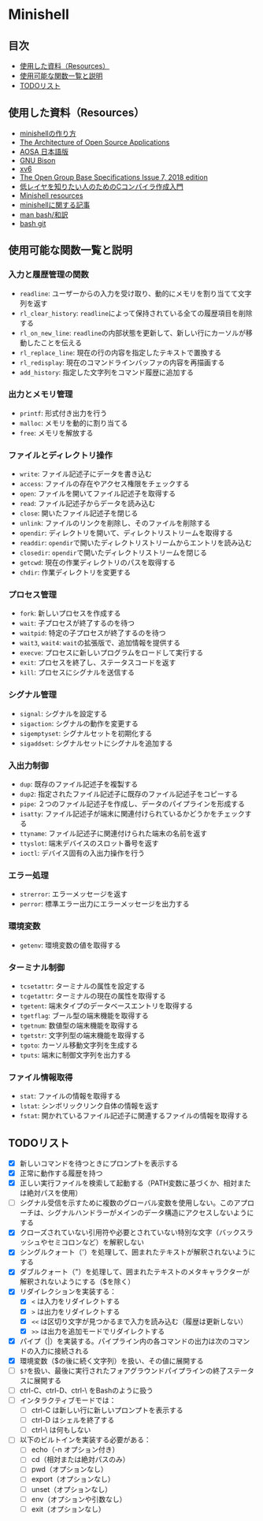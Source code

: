# Minishell

## 目次
- [使用した資料（Resources）](#使用した資料resources)
- [使用可能な関数一覧と説明](#使用可能な関数一覧と説明)
- [TODOリスト](#todoリスト)

## 使用した資料（Resources）
- [minishellの作り方](https://usatie.notion.site/minishell-29921d3ea13447ad897349acd5733d5e#2ebba0b5890641898a16957b69e50f1f)
- [The Architecture of Open Source Applications](https://aosabook.org/en/index.html)
- [AOSA 日本語版](https://m-takagi.github.io/aosa-ja/aosa.pdf)
- [GNU Bison](https://www.gnu.org/software/bison/manual/bison.html)
- [xv6](https://github.com/mit-pdos/xv6-public/tree/master)
- [The Open Group Base Specifications Issue 7, 2018 edition](https://pubs.opengroup.org/onlinepubs/9699919799/utilities/V3_chap02.html)
- [低レイヤを知りたい人のためのCコンパイラ作成入門](https://www.sigbus.info/compilerbook)
- [Minishell resources](https://minishell.simple.ink/)
- [minishellに関する記事](https://velog-io.translate.goog/@chez_bono/Minishell?_x_tr_sl=auto&_x_tr_tl=ja&_x_tr_hl=en-US&_x_tr_pto=wapp)
- [man bash/和訳](https://ja.manpages.org/bash)
- [bash git](https://git.savannah.gnu.org/cgit/bash.git/)

## 使用可能な関数一覧と説明

### 入力と履歴管理の関数
- `readline`: ユーザーからの入力を受け取り、動的にメモリを割り当てて文字列を返す
- `rl_clear_history`: `readline`によって保持されている全ての履歴項目を削除する
- `rl_on_new_line`: `readline`の内部状態を更新して、新しい行にカーソルが移動したことを伝える
- `rl_replace_line`: 現在の行の内容を指定したテキストで置換する
- `rl_redisplay`: 現在のコマンドラインバッファの内容を再描画する
- `add_history`: 指定した文字列をコマンド履歴に追加する

### 出力とメモリ管理
- `printf`: 形式付き出力を行う
- `malloc`: メモリを動的に割り当てる
- `free`: メモリを解放する

### ファイルとディレクトリ操作
- `write`: ファイル記述子にデータを書き込む
- `access`: ファイルの存在やアクセス権限をチェックする
- `open`: ファイルを開いてファイル記述子を取得する
- `read`: ファイル記述子からデータを読み込む
- `close`: 開いたファイル記述子を閉じる
- `unlink`: ファイルのリンクを削除し、そのファイルを削除する
- `opendir`: ディレクトリを開いて、ディレクトリストリームを取得する
- `readdir`: `opendir`で開いたディレクトリストリームからエントリを読み込む
- `closedir`: `opendir`で開いたディレクトリストリームを閉じる
- `getcwd`: 現在の作業ディレクトリのパスを取得する
- `chdir`: 作業ディレクトリを変更する

### プロセス管理
- `fork`: 新しいプロセスを作成する
- `wait`: 子プロセスが終了するのを待つ
- `waitpid`: 特定の子プロセスが終了するのを待つ
- `wait3`, `wait4`: `wait`の拡張版で、追加情報を提供する
- `execve`: プロセスに新しいプログラムをロードして実行する
- `exit`: プロセスを終了し、ステータスコードを返す
- `kill`: プロセスにシグナルを送信する

### シグナル管理
- `signal`: シグナルを設定する
- `sigaction`: シグナルの動作を変更する
- `sigemptyset`: シグナルセットを初期化する
- `sigaddset`: シグナルセットにシグナルを追加する

### 入出力制御
- `dup`: 既存のファイル記述子を複製する
- `dup2`: 指定されたファイル記述子に既存のファイル記述子をコピーする
- `pipe`: ２つのファイル記述子を作成し、データのパイプラインを形成する
- `isatty`: ファイル記述子が端末に関連付けられているかどうかをチェックする
- `ttyname`: ファイル記述子に関連付けられた端末の名前を返す
- `ttyslot`: 端末デバイスのスロット番号を返す
- `ioctl`: デバイス固有の入出力操作を行う

### エラー処理
- `strerror`: エラーメッセージを返す
- `perror`: 標準エラー出力にエラーメッセージを出力する

### 環境変数
- `getenv`: 環境変数の値を取得する

### ターミナル制御
- `tcsetattr`: ターミナルの属性を設定する
- `tcgetattr`: ターミナルの現在の属性を取得する
- `tgetent`: 端末タイプのデータベースエントリを取得する
- `tgetflag`: ブール型の端末機能を取得する
- `tgetnum`: 数値型の端末機能を取得する
- `tgetstr`: 文字列型の端末機能を取得する
- `tgoto`: カーソル移動文字列を生成する
- `tputs`: 端末に制御文字列を出力する

### ファイル情報取得
- `stat`: ファイルの情報を取得する
- `lstat`: シンボリックリンク自体の情報を返す
- `fstat`: 開かれているファイル記述子に関連するファイルの情報を取得する

## TODOリスト
- [x] 新しいコマンドを待つときにプロンプトを表示する
- [x] 正常に動作する履歴を持つ
- [x] 正しい実行ファイルを検索して起動する（PATH変数に基づくか、相対または絶対パスを使用）
- [ ] シグナル受信を示すために複数のグローバル変数を使用しない。このアプローチは、シグナルハンドラーがメインのデータ構造にアクセスしないようにする
- [x] クローズされていない引用符や必要とされていない特別な文字（バックスラッシュやセミコロンなど）を解釈しない
- [x] シングルクォート（'）を処理して、囲まれたテキストが解釈されないようにする
- [x] ダブルクォート（"）を処理して、囲まれたテキストのメタキャラクターが解釈されないようにする（$を除く）
- [x] リダイレクションを実装する：
    - [x] `<` は入力をリダイレクトする
    - [x] `>` は出力をリダイレクトする
    - [x] `<<` は区切り文字が見つかるまで入力を読み込む（履歴は更新しない）
    - [x] `>>` は出力を追加モードでリダイレクトする
- [x] パイプ（|）を実装する。パイプライン内の各コマンドの出力は次のコマンドの入力に接続される
- [x] 環境変数（$の後に続く文字列）を扱い、その値に展開する
- [ ] `$?`を扱い、最後に実行されたフォアグラウンドパイプラインの終了ステータスに展開する
- [ ] ctrl-C、ctrl-D、ctrl-\ をBashのように扱う
- [ ] インタラクティブモードでは：
    - [ ] ctrl-C は新しい行に新しいプロンプトを表示する
    - [ ] ctrl-D はシェルを終了する
    - [ ] ctrl-\ は何もしない
- [ ] 以下のビルトインを実装する必要がある：
    - [ ] echo（-n オプション付き）
    - [ ] cd（相対または絶対パスのみ）
    - [ ] pwd（オプションなし）
    - [ ] export（オプションなし）
    - [ ] unset（オプションなし）
    - [ ] env（オプションや引数なし）
    - [ ] exit（オプションなし）
